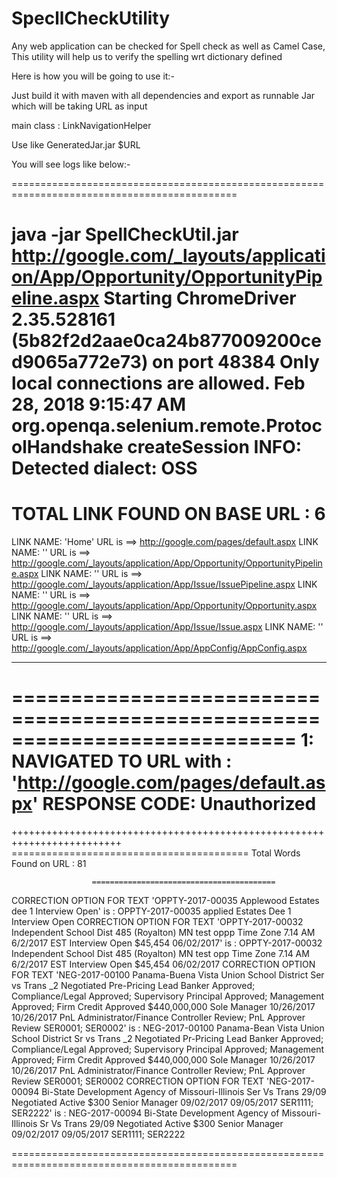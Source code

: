 # SpecllCheckUtility
Any web application can be checked for Spell check as well as Camel Case, This utility will help us to verify the spelling wrt dictionary defined

Here is how you will be going to use it:-

Just build it with maven with all dependencies and export as runnable Jar which will be taking URL as input

main class : LinkNavigationHelper

Use like GeneratedJar.jar $URL 

You will see logs like below:-

=============================================================================================

java -jar SpellCheckUtil.jar http://google.com/_layouts/application/App/Opportunity/OpportunityPipeline.aspx
Starting ChromeDriver 2.35.528161 (5b82f2d2aae0ca24b877009200ced9065a772e73) on port 48384
Only local connections are allowed.
Feb 28, 2018 9:15:47 AM org.openqa.selenium.remote.ProtocolHandshake createSession
INFO: Detected dialect: OSS
============================================================================
TOTAL LINK FOUND ON BASE URL : 6
============================================================================
LINK NAME: 'Home' URL is ==>  http://google.com/pages/default.aspx
LINK NAME: '' URL is ==>  http://google.com/_layouts/application/App/Opportunity/OpportunityPipeline.aspx
LINK NAME: '' URL is ==>  http://google.com/_layouts/application/App/Issue/IssuePipeline.aspx
LINK NAME: '' URL is ==>  http://google.com/_layouts/application/App/Opportunity/Opportunity.aspx
LINK NAME: '' URL is ==>  http://google.com/_layouts/application/App/Issue/Issue.aspx
LINK NAME: '' URL is ==>  http://google.com/_layouts/application/App/AppConfig/AppConfig.aspx

*************************************
============================================================================
1: NAVIGATED TO URL with : 'http://google.com/pages/default.aspx'
 RESPONSE CODE: Unauthorized
============================================================================
+++++++++++++++++++++++++++++++++++++++++++++++++++++++++++++++++++++++++
                      =========================================
			Total Words Found on URL : 81

                      =========================================
CORRECTION OPTION FOR TEXT 'OPPTY-2017-00035 Applewood Estates dee 1 Interview Open' is : OPPTY-2017-00035 applied Estates Dee 1 Interview Open
CORRECTION OPTION FOR TEXT 'OPPTY-2017-00032 Independent School Dist 485 (Royalton) MN test oppp Time Zone 7.14 AM 6/2/2017 EST Interview Open $45,454 06/02/2017' is : OPPTY-2017-00032 Independent School Dist 485 (Royalton) MN test opp Time Zone 7.14 AM 6/2/2017 EST Interview Open $45,454 06/02/2017
CORRECTION OPTION FOR TEXT 'NEG-2017-00100 Panama-Buena Vista Union School District Ser vs Trans _2 Negotiated Pre-Pricing Lead Banker Approved; Compliance/Legal Approved; Supervisory Principal Approved; Management Approved; Firm Credit Approved $440,000,000 Sole Manager 10/26/2017 10/26/2017 PnL Administrator/Finance Controller Review; PnL Approver Review SER0001; SER0002' is : NEG-2017-00100 Panama-Bean Vista Union School District Sr vs Trans _2 Negotiated Pr-Pricing Lead Banker Approved; Compliance/Legal Approved; Supervisory Principal Approved; Management Approved; Firm Credit Approved $440,000,000 Sole Manager 10/26/2017 10/26/2017 PnL Administrator/Finance Controller Review; PnL Approver Review SER0001; SER0002
CORRECTION OPTION FOR TEXT 'NEG-2017-00094 Bi-State Development Agency of Missouri-Illinois Ser Vs Trans 29/09 Negotiated Active $300 Senior Manager 09/02/2017 09/05/2017 SER1111; SER2222' is : NEG-2017-00094 Bi-State Development Agency of Missouri-Illinois Sr Vs Trans 29/09 Negotiated Active $300 Senior Manager 09/02/2017 09/05/2017 SER1111; SER2222

=============================================================================================
